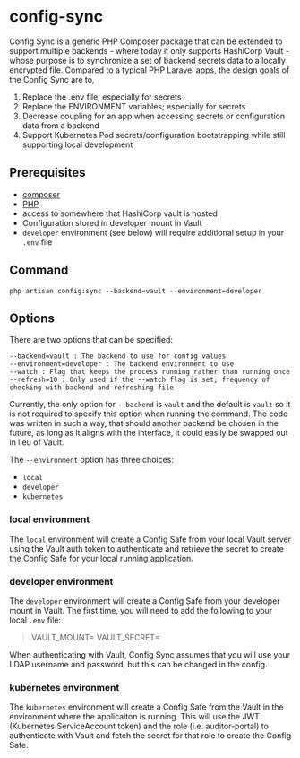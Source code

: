 # config-sync

Config Sync is a generic PHP Composer package that can be extended to support multiple backends - where today it only supports HashiCorp Vault - whose purpose is to synchronize a set of backend secrets data to a locally encrypted file.  Compared to a typical PHP Laravel apps, the design goals of the Config Sync are to,

1. Replace the .env file; especially for secrets
1. Replace the ENVIRONMENT variables; especially for secrets
1. Decrease coupling for an app when accessing secrets or configuration data from a backend
1. Support Kubernetes Pod secrets/configuration bootstrapping while still supporting local development

## Prerequisites

- [composer](https://getcomposer.org/doc/00-intro.md#installation-linux-unix-macos)
- [PHP](https://www.php.net/manual/en/install.php)
- access to somewhere that HashiCorp vault is hosted
- Configuration stored in developer mount in Vault
- `developer` environment (see below) will require additional setup in your `.env` file

## Command

```
php artisan config:sync --backend=vault --environment=developer
```

## Options

There are two options that can be specified:

```
--backend=vault : The backend to use for config values
--environment=developer : The backend environment to use
--watch : Flag that keeps the process running rather than running once
--refresh=10 : Only used if the --watch flag is set; frequency of checking with backend and refreshing file
```

Currently, the only option for `--backend` is `vault` and the default is `vault` so it is not required to specify this option when running the command. The code was written in such a way, that should another backend be chosen in the future, as long as it aligns with the interface, it could easily be swapped out in lieu of Vault.

The `--environment` option has three choices:

- `local`
- `developer`
- `kubernetes`

### local environment

The `local` environment will create a Config Safe from your local Vault server using the Vault auth token to authenticate and retrieve the secret to create the Config Safe for your local running application.

### developer environment

The `developer` environment will create a Config Safe from your developer mount in Vault. The first time, you will need to add the following to your local `.env` file:

> VAULT_MOUNT=<location of Vault mount>
> VAULT_SECRET=<vault secret name>

When authenticating with Vault, Config Sync assumes that you will use your LDAP username and password, but this can be changed in the config.

### kubernetes environment

The `kubernetes` environment will create a Config Safe from the Vault in the environment where the applicaiton is running. This will use the JWT (Kubernetes ServiceAccount token) and the role (i.e. auditor-portal) to authenticate with Vault and fetch the secret for that role to create the Config Safe.
